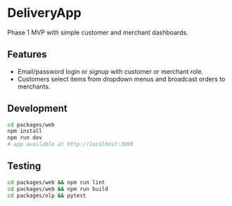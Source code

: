 # DeliveryApp

Phase 1 MVP with simple customer and merchant dashboards.

## Features
- Email/password login or signup with customer or merchant role.
- Customers select items from dropdown menus and broadcast orders to merchants.

## Development

```bash
cd packages/web
npm install
npm run dev
# app available at http://localhost:3000
```

## Testing

```bash
cd packages/web && npm run lint
cd packages/web && npm run build
cd packages/nlp && pytest
```
